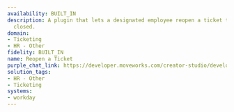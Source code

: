 ```yaml
---
availability: BUILT_IN
description: A plugin that lets a designated employee reopen a ticket that was previously
  closed.
domain:
- Ticketing
- HR - Other
fidelity: BUILT_IN
name: Reopen a Ticket
purple_chat_link: https://developer.moveworks.com/creator-studio/developer-tools/purple-chat/?conversation=%7B%22startTimestamp%22%3A%2211%3A43+AM%22%2C%22messages%22%3A%5B%7B%22parts%22%3A%5B%7B%22richText%22%3A%22I+need+to+reopen+the+HR+ticket+about+my+benefits+enrollment.%22%7D%5D%2C%22role%22%3A%22user%22%7D%2C%7B%22parts%22%3A%5B%7B%22reasoningSteps%22%3A%5B%7B%22richText%22%3A%22%3Cp%3ESearches+Workday+for+closed+HR+tickets+containing+%27benefits+enrollment%27.%3C%2Fp%3E%22%2C%22status%22%3A%22success%22%7D%5D%7D%2C%7B%22richText%22%3A%22%3Cp%3EI+found+these+closed+tickets+related+to+%27benefits+enrollment%27%3A%3C%2Fp%3E%22%7D%2C%7B%22richText%22%3A%22%3Cb%3ETicket+INC-1234%3A+Benefits+enrollment+issue+after+life+event%3C%2Fb%3E%3Cbr%3EStatus%3A+Closed%22%7D%2C%7B%22buttons%22%3A%5B%7B%22buttonText%22%3A%22Reopen+this+Ticket%22%2C%22style%22%3A%22filled%22%7D%5D%7D%2C%7B%22richText%22%3A%22%3Cb%3ETicket+INC-5678%3A+Questions+about+HSA+contributions%3C%2Fb%3E%3Cbr%3EStatus%3A+Closed%22%7D%2C%7B%22buttons%22%3A%5B%7B%22buttonText%22%3A%22Reopen+this+Ticket%22%2C%22style%22%3A%22outlined%22%7D%5D%7D%5D%2C%22role%22%3A%22assistant%22%7D%2C%7B%22parts%22%3A%5B%7B%22richText%22%3A%22%3Cp%3EThe+ticket+%27Benefits+enrollment+issue+after+life+event%27+has+been+reopened.%3C%2Fp%3E%22%7D%2C%7B%22richText%22%3A%22%3Cb%3E%3Cp%3ETicket+Reopened%3C%2Fp%3E%3C%2Fb%3E%3Cbr%3E%3Cp%3E%3Cb%3ETicket%3A%3C%2Fb%3E+Benefits+enrollment+issue+after+life+event%3Cbr%3E%3Cb%3EStatus%3A%3C%2Fb%3E+Reopened%3Cbr%3E%3C%2Fp%3E%22%7D%2C%7B%22buttons%22%3A%5B%7B%22buttonText%22%3A%22View+in+Workday%22%2C%22style%22%3A%22filled%22%7D%5D%7D%5D%2C%22role%22%3A%22assistant%22%7D%5D%7D
solution_tags:
- HR - Other
- Ticketing
systems:
- workday
---
```

